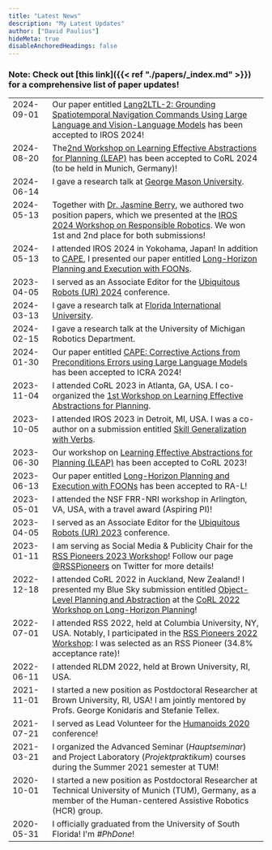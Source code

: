 ```yaml
---
title: "Latest News"
description: "My Latest Updates"
author: ["David Paulius"]
hideMeta: true
disableAnchoredHeadings: false
---
```


### Note: Check out [this link]({{< ref "./papers/_index.md" >}}) for a comprehensive list of paper updates!

<table>
    <tr style="vertical-align:top;">
        <td>
            <span class="date" style="background:var(--2024)">2024-09-01</span>
        </td>
        <td>
            <span>Our paper entitled <a href='{{< ref "./papers/IROS-24.md" >}}'" target="_blank">Lang2LTL-2: Grounding Spatiotemporal Navigation Commands Using Large Language and Vision-Language Models</a> has been accepted to IROS 2024!</span>
        </td>
    </tr>
    <tr style="vertical-align:top;">
        <td>
            <span class="date" style="background:var(--2024)">2024-08-20</span>
        </td>
        <td>
            <span> The<a href="https://leap-workshop.github.io/" target="_blank">2nd Workshop on Learning Effective Abstractions for Planning (LEAP)</a> has been accepted to CoRL 2024 (to be held in Munich, Germany)!</span>
        </td>
    </tr>
    <tr style="vertical-align:top;">
        <td>
            <span class="date" style="background:var(--2024)">2024-06-14</span>
        </td>
        <td>
            <span>I gave a research talk at <a href="https://cs.gmu.edu/events/detail/633/" target="_blank">George Mason University</a>.</span>
        </td>
    </tr>
    <tr style="vertical-align:top;">
        <td>
            <span class="date" style="background:var(--2024)">2024-05-13</span>
        </td>
        <td>
            <span>Together with <a href="https://jasmineberry.github.io/" target="_blank">Dr. Jasmine Berry</a>, we authored two position papers, which we presented at the <a href="https://dracothraxus.github.io/responsiblerobotics/index" target="_blank">IROS 2024 Workshop on Responsible Robotics</a>. We won 1st and 2nd place for both submissions!</span>
        </td>
    </tr>
    <tr style="vertical-align:top;">
        <td>
            <span class="date" style="background:var(--2024)">2024-05-13</span>
        </td>
        <td>
            <span>I attended IROS 2024 in Yokohama, Japan! In addition to <a href='{{< ref "./papers/ICRA-24.md" >}}'" target="_blank">CAPE</a>, I presented our paper entitled <a href="https://davidpaulius.github.io/foon-lhpe" target="_blank">Long-Horizon Planning and Execution with FOONs</a>.</span>
        </td>
    </tr>
    <tr style="vertical-align:top;">
        <td>
            <span class="date" style="background:var(--2024)">2023-04-05</span>
        </td>
        <td>
            <span>I served as an Associate Editor for the  <a href="https://2024.ubiquitousrobots.org/" target="_blank">Ubiquitous Robots (UR) 2024</a> conference.</span>
        </td>
    </tr>
    <tr style="vertical-align:top;">
        <td>
            <span class="date" style="background:var(--2024)">2024-03-13</span>
        </td>
        <td>
            <span>I gave a research talk at <a href="https://www.cis.fiu.edu/lectures/object-level-planning-bridging-the-gap-between-human-knowledge-and-task-and-motion-planning/" target="_blank">Florida International University</a>.</span>
        </td>
    </tr>
    <tr style="vertical-align:top;">
        <td>
            <span class="date" style="background:var(--2024)">2024-02-15</span>
        </td>
        <td>
            <span>I gave a research talk at the University of Michigan Robotics Department.</span>
        </td>
    </tr>
    <tr style="vertical-align:top;">
        <td>
            <span class="date" style="background:var(--2024)">2024-01-30</span>
        </td>
        <td>
            <span>Our paper entitled <a href='{{< ref "./papers/ICRA-24.md" >}}'" target="_blank">CAPE: Corrective Actions from Preconditions Errors using Large Language Models</a> has been accepted to ICRA 2024!</span>
        </td>
    </tr>
    <tr style="vertical-align:top;">
        <td>
            <span class="date" style="background:var(--2023)">2023-11-04</span>
        </td>
        <td>
            <span>I attended CoRL 2023 in Atlanta, GA, USA. I co-organized the <a href="https://leap-workshop.github.io/" target="_blank">1st Workshop on Learning Effective Abstractions for Planning</a>.</span>
        </td>
    </tr>
    <tr style="vertical-align:top;">
        <td>
            <span class="date" style="background:var(--2023)">2023-10-05</span>
        </td>
        <td>
            <span>I attended IROS 2023 in Detroit, MI, USA. I was a co-author on a submission entitled <a href='{{< ref "./papers/IROS-23.md" >}}' target="_blank">Skill Generalization with Verbs</a>.</span>
        </td>
    </tr>
    <tr style="vertical-align:top;">
        <td>
            <span class="date" style="background:var(--2023)">2023-06-30</span>
        </td>
        <td>
            <span> Our workshop on <a href="https://leap-workshop.github.io/" target="_blank">Learning Effective Abstractions for Planning (LEAP)</a> has been accepted to CoRL 2023!</span>
        </td>
    </tr>
    <tr style="vertical-align:top;">
        <td>
            <span class="date" style="background:var(--2023)">2023-06-13</span>
        </td>
        <td>
            <span>
                Our paper entitled <a href="https://davidpaulius.github.io/foon-lhpe" target="_blank">Long-Horizon Planning and Execution with FOONs</a> has been accepted to RA-L!
            </span>
        </td>
    </tr>
    <tr style="vertical-align:top;">
        <td>
            <span class="date" style="background:var(--2023);">2023-05-01</span>
        </td>
        <td>
            <span>
                I attended the NSF FRR-NRI workshop in Arlington, VA, USA, with a travel award (Aspiring PI)!
            </span>
        </td>
    </tr>
    <tr style="vertical-align:top;">
        <td>
            <span class="date" style="background:var(--2023)">2023-04-05</span>
        </td>
        <td>
            <span>I served as an Associate Editor for the <a href="http://2023.ubiquitousrobots.org/" target="_blank">Ubiquitous Robots (UR) 2023</a> conference.</span>
        </td>
    </tr>
    <tr style="vertical-align:top;">
        <td>
            <span class="date" style="background:var(--2023)">2023-01-11</span>
        </td>
        <td>
            <span>
                I am serving as Social Media & Publicity Chair for the <a href="https://sites.google.com/view/rsspioneers2023/" target="_blank">RSS Pioneers 2023 Workshop</a>! Follow our page <a href="https://twitter.com/RSSPioneers" target="_blank">@RSSPioneers</a> on Twitter for more details!
            </span>
        </td>
    </tr>
    <tr style="vertical-align:top;">
        <td>
            <span class="date" style="background:var(--2022);">2022-12-18</span>
        </td>
        <td>
            <span>
                I attended CoRL 2022 in Auckland, New Zealand! I presented my Blue Sky submission entitled <a href="https://openreview.net/forum?id=YfjoSxZekWW" target="_blank">Object-Level Planning and Abstraction</a> at the <a href="https://gjstein.github.io/corl2022wkshp-long-horizon-planning/" target="_blank">CoRL 2022 Workshop on Long-Horizon Planning</a>!
            </span>
        </td>
    </tr>
    <tr style="vertical-align:top;">
        <td>
            <span class="date" style="background:var(--2022);">2022-07-01</span>
        </td>
        <td>
            <span>
                I attended RSS 2022, held at Columbia University, NY, USA. Notably, I participated in the <a href="https://sites.google.com/view/rsspioneers2022/" target="_blank">RSS Pioneers 2022 Workshop</a>: I was selected as an RSS Pioneer (34.8% acceptance rate)!
            </span>
        </td>
    </tr>
    <tr style="vertical-align:top;">
        <td>
            <span class="date" style="background:var(--2022)">2022-06-11</span>
        </td>
        <td>
            <span>
                I attended RLDM 2022, held at Brown University, RI, USA.
            </span>
        </td>
    </tr>
    <tr style="vertical-align:top;">
        <td>
            <span class="date" style="background:var(--2021)">2021-11-01</span>
        </td>
        <td>
            <span>
                I started a new position as Postdoctoral Researcher at Brown University, RI, USA!
                I am jointly mentored by Profs. George Konidaris and Stefanie Tellex.
            </span>
        </td>
    </tr>
    <tr style="vertical-align:top;">
        <td>
            <span class="date" style="background:var(--2021)">2021-07-21</span>
        </td>
        <td>
            <span>
                I served as Lead Volunteer for the <a href="https://humanoids-2020.org/" target="_blank">Humanoids 2020</a> conference!
            </span>
        </td>
    </tr>
    <tr style="vertical-align:top;">
        <td>
            <span class="date" style="background:var(--2021)">2021-03-21</span>
        </td>
        <td>
            <span>
                I organized the Advanced Seminar (<i>Hauptseminar</i>) and Project Laboratory (<i>Projektpraktikum</i>) courses during the Summer 2021 semester at TUM!
            </span>
        </td>
    </tr>
    <tr style="vertical-align:top;">
        <td>
            <span class="date" style="background:var(--2020);">2020-10-01</span>
        </td>
        <td>
            <span>
                I started a new position as Postdoctoral Researcher at Technical University of Munich (TUM), Germany, as a member of the Human-centered Assistive Robotics (HCR) group.
            </span>
        </td>
    </tr>
    <tr style="vertical-align:top;">
        <td>
            <span class="date" style="background:var(--2020);">2020-05-31</span>
        </td>
        <td>
            <span>
                I officially graduated from the University of South Florida! I'm <i>#PhDone</i>!
            </span>
        </td>
    </tr>
</table>





